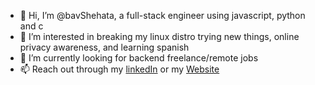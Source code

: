 - 👋 Hi, I’m @bavShehata, a full-stack engineer using javascript, python and c
- 👀 I’m interested in breaking my linux distro trying new things, online privacy awareness, and learning spanish
- 🌱 I’m currently looking for backend freelance/remote jobs
- 📫 Reach out through my [linkedIn](https://www.linkedin.com/in/bavshehata/) or my [Website](https://www.bavlifyweb.com)

<!---
bavShehata/bavShehata is a ✨ special ✨ repository because its `README.md` (this file) appears on your GitHub profile.
You can click the Preview link to take a look at your changes.
--->
